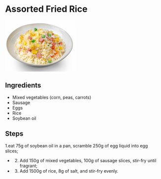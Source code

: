 # Assorted Fried Rice

![Assorted Fried Rice](/images/什锦蛋炒饭.png)

## Ingredients

- Mixed vegetables (corn, peas, carrots)
- Sausage
- Eggs
- Rice
- Soybean oil

## Steps

1.eat 75g of soybean oil in a pan, scramble 250g of egg liquid into egg slices;

- 2. Add 150g of mixed vegetables, 100g of sausage slices, stir-fry until fragrant;
- 3. Add 1500g of rice, 8g of salt, and stir-fry evenly.
